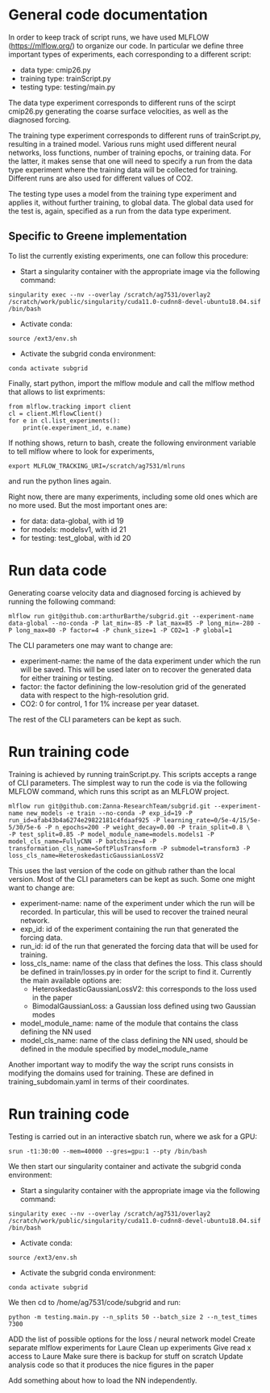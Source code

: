 # General code documentation

In order to keep track of script runs, we have used MLFLOW (https://mlflow.org/) to organize our code. In particular we define three important types
of experiments, each corresponding to a different script:

- data type: cmip26.py
- training type: trainScript.py
- testing type: testing/main.py

The data type experiment corresponds to different runs of the scirpt cmip26.py generating the coarse surface velocities, as well as the diagnosed forcing.

The training type experiment corresponds to different runs of trainScript.py, resulting in a trained model. Various runs might used different neural networks, loss
functions, number of training epochs, or training data. For the latter, it makes sense that one will need to specify a run from the data type experiment
where the training data will be collected for training. Different runs are also used for different values of CO2.

The testing type uses a model from the training type experiment and applies it, without further training, to global data. The global data used for the test
is, again, specified as a run from the data type experiment.

## Specific to Greene implementation

To list the currently existing experiments, one can follow this procedure:

- Start a singularity container with the appropriate image via the following command:
```
singularity exec --nv --overlay /scratch/ag7531/overlay2 /scratch/work/public/singularity/cuda11.0-cudnn8-devel-ubuntu18.04.sif /bin/bash
```
- Activate conda:
```
source /ext3/env.sh
```
- Activate the subgrid conda environment:
```
conda activate subgrid
```

Finally, start python, import the mlflow module and call the mlflow method that allows to list expriments:
```
from mlflow.tracking import client
cl = client.MlflowClient()
for e in cl.list_experiments():
    print(e.experiment_id, e.name)
```

If nothing shows, return to bash, create the following environment variable to tell mlflow where to look for experiments,
```
export MLFLOW_TRACKING_URI=/scratch/ag7531/mlruns
```

and run the python lines again.

Right now, there are many experiments, including some old ones which are no more used. But the most important ones are:
- for data: data-global, with id 19
- for models: modelsv1, with id 21
- for testing: test_global, with id 20

# Run data code

Generating coarse velocity data and diagnosed forcing is achieved by running the following command:

```
mlflow run git@github.com:arthurBarthe/subgrid.git --experiment-name data-global --no-conda -P lat_min=-85 -P lat_max=85 -P long_min=-280 -P long_max=80 -P factor=4 -P chunk_size=1 -P CO2=1 -P global=1
```

The CLI parameters one may want to change are:
- experiment-name: the name of the data experiment under which the run will be saved. This will be used later on to recover the generated data for
either training or testing. 
- factor: the factor definining the low-resolution grid of the generated data with respect to the high-resolution grid.
- CO2: 0 for control, 1 for 1% increase per year dataset.

The rest of the CLI parameters can be kept as such.

# Run training code

Training is achieved by running trainScript.py. This scripts accepts a range of CLI parameters. The simplest way to run the code is via the following MLFLOW command,
which runs this script as an MLFLOW project.

```
mlflow run git@github.com:Zanna-ResearchTeam/subgrid.git --experiment-name new_models -e train --no-conda -P exp_id=19 -P run_id=afab43b4a6274e29822181c4fdaaf925 -P learning_rate=0/5e-4/15/5e-5/30/5e-6 -P n_epochs=200 -P weight_decay=0.00 -P train_split=0.8 \
-P test_split=0.85 -P model_module_name=models.models1 -P model_cls_name=FullyCNN -P batchsize=4 -P transformation_cls_name=SoftPlusTransform -P submodel=transform3 -P loss_cls_name=HeteroskedasticGaussianLossV2
```

This uses the last version of the code on github rather than the local version. Most of the CLI parameters can be kept as such. Some one might want to change are:
- experiment-name: name of the experiment under which the run will be recorded. In particular, this will be used to recover the trained neural network.
- exp_id: id of the experiment containing the run that generated the forcing data. 
- run_id: id of the run that generated the forcing data that will be used for training.
- loss_cls_name: name of the class that defines the loss. This class should be defined in train/losses.py in order for the script to find it. Currently the
main available options are:
    - HeteroskedasticGaussianLossV2: this corresponds to the loss used in the paper
    - BimodalGaussianLoss: a Gaussian loss defined using two Gaussian modes
- model_module_name: name of the module that contains the class defining the NN used
- model_cls_name: name of the class defining the NN used, should be defined in the module specified by model_module_name


Another important way to modify the way the script runs consists in modifying the domains used for training. These are defined in training_subdomain.yaml in terms
of their coordinates.

# Run training code
Testing is carried out in an interactive sbatch run, where we ask for a GPU:

```
srun -t1:30:00 --mem=40000 --gres=gpu:1 --pty /bin/bash
```

We then start our singularity container and activate the subgrid conda environment:

- Start a singularity container with the appropriate image via the following command:
```
singularity exec --nv --overlay /scratch/ag7531/overlay2 /scratch/work/public/singularity/cuda11.0-cudnn8-devel-ubuntu18.04.sif /bin/bash
```
- Activate conda:
```
source /ext3/env.sh
```
- Activate the subgrid conda environment:
```
conda activate subgrid
```

We then cd to /home/ag7531/code/subgrid and run:

```
python -m testing.main.py --n_splits 50 --batch_size 2 --n_test_times 7300
```




ADD the list of possible options for the loss / neural network model
Create separate mlflow experiments for Laure
Clean up experiments
Give read x access to Laure
Make sure there is backup for stuff on scratch
Update analysis code so that it produces the nice figures in the paper


Add something about how to load the NN independently.
